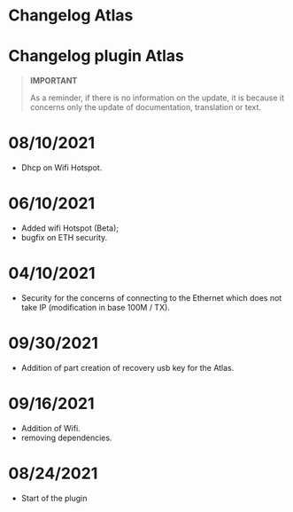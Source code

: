 # Changelog Atlas

# Changelog plugin Atlas

>**IMPORTANT**
>
>As a reminder, if there is no information on the update, it is because it concerns only the update of documentation, translation or text.
# 08/10/2021

- Dhcp on Wifi Hotspot.

# 06/10/2021

- Added wifi Hotspot (Beta);
- bugfix on ETH security.

# 04/10/2021

- Security for the concerns of connecting to the Ethernet which does not take IP (modification in base 100M / TX).

# 09/30/2021

- Addition of part creation of recovery usb key for the Atlas.

# 09/16/2021

- Addition of Wifi.
- removing dependencies.

# 08/24/2021

- Start of the plugin
